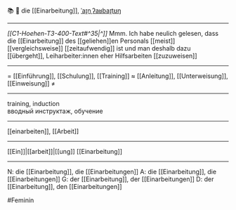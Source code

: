 📚 🔴 die [[Einarbeitung]], [ˈaɪ̯nˌʔaʁbaɪ̯tʊŋ](https://youglish.com/pronounce/Einarbeitung/german)

---
*[[C1-Hoehen-T3-400-Text#^35|^]]* Mmm. Ich habe neulich gelesen, dass die [[Einarbeitung]] des [[geliehen]]en Personals [[meist]] [[vergleichsweise]] [[zeitaufwendig]] ist und man deshalb dazu [[übergeht]], Leiharbeiter:innen eher Hilfsarbeiten [[zuzuweisen]]


---
= [[Einführung]], [[Schulung]], [[Training]]
≈ [[Anleitung]], [[Unterweisung]], [[Einweisung]]
≠

---
training, induction  
вводный инструктаж, обучение

---
[[einarbeiten]], [[Arbeit]]

---
[[Ein]]|[[arbeit]]|[[ung]]
[[Einarbeitung]]


---
N: die [[Einarbeitung]], die [[Einarbeitungen]]
A: die [[Einarbeitung]], die [[Einarbeitungen]]
G: der [[Einarbeitung]], der [[Einarbeitungen]]
D: der [[Einarbeitung]], den [[Einarbeitungen]]

#Feminin 
